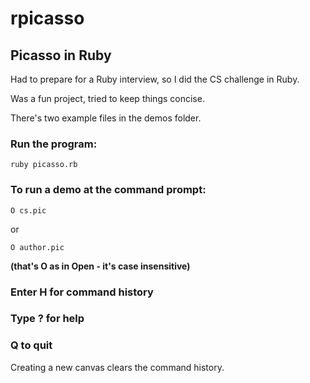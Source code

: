 # rpicasso
## Picasso in Ruby

Had to prepare for a Ruby interview, so I did the CS challenge in Ruby.

Was a fun project, tried to keep things concise.

There's two example files in the demos folder.

### Run the program:

```
ruby picasso.rb
```

### To run a demo at the command prompt:

```
O cs.pic
```

or

```
O author.pic
```

**(that's O as in Open - it's case insensitive)**

### Enter H for command history

### Type ? for help

### Q to quit

Creating a new canvas clears the command history.
